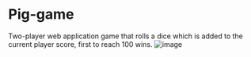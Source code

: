 # Pig-game
Two-player web application game that rolls a dice which is added to the current player score, first to reach 100 wins.
![image](https://user-images.githubusercontent.com/78060264/194784080-04a0a18a-e800-49f9-a908-a4362d01e1de.png)
